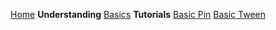 [Home](https://github.com/janpaepke/ScrollMagic/wiki)
__Understanding__
[Basics](https://github.com/janpaepke/ScrollMagic/wiki/Understanding-:-Basics)
__Tutorials__
[Basic Pin](https://github.com/janpaepke/ScrollMagic/wiki/Tutorial-:-Basic-Pin)
[Basic Tween](https://github.com/janpaepke/ScrollMagic/wiki/Tutorial-:-Basic-Tween)
